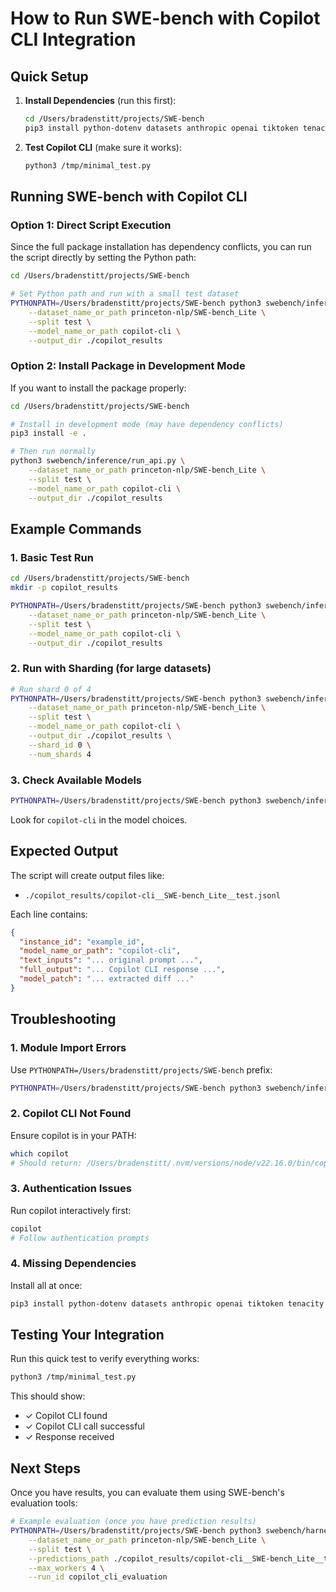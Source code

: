 # How to Run SWE-bench with Copilot CLI Integration

## Quick Setup

1. **Install Dependencies** (run this first):
   ```bash
   cd /Users/bradenstitt/projects/SWE-bench
   pip3 install python-dotenv datasets anthropic openai tiktoken tenacity tqdm numpy beautifulsoup4 ghapi GitPython unidiff rich docker modal pre-commit chardet
   ```

2. **Test Copilot CLI** (make sure it works):
   ```bash
   python3 /tmp/minimal_test.py
   ```

## Running SWE-bench with Copilot CLI

### Option 1: Direct Script Execution

Since the full package installation has dependency conflicts, you can run the script directly by setting the Python path:

```bash
cd /Users/bradenstitt/projects/SWE-bench

# Set Python path and run with a small test dataset
PYTHONPATH=/Users/bradenstitt/projects/SWE-bench python3 swebench/inference/run_api.py \
    --dataset_name_or_path princeton-nlp/SWE-bench_Lite \
    --split test \
    --model_name_or_path copilot-cli \
    --output_dir ./copilot_results
```

### Option 2: Install Package in Development Mode

If you want to install the package properly:

```bash
cd /Users/bradenstitt/projects/SWE-bench

# Install in development mode (may have dependency conflicts)
pip3 install -e .

# Then run normally
python3 swebench/inference/run_api.py \
    --dataset_name_or_path princeton-nlp/SWE-bench_Lite \
    --split test \
    --model_name_or_path copilot-cli \
    --output_dir ./copilot_results
```

## Example Commands

### 1. Basic Test Run
```bash
cd /Users/bradenstitt/projects/SWE-bench
mkdir -p copilot_results

PYTHONPATH=/Users/bradenstitt/projects/SWE-bench python3 swebench/inference/run_api.py \
    --dataset_name_or_path princeton-nlp/SWE-bench_Lite \
    --split test \
    --model_name_or_path copilot-cli \
    --output_dir ./copilot_results
```

### 2. Run with Sharding (for large datasets)
```bash
# Run shard 0 of 4
PYTHONPATH=/Users/bradenstitt/projects/SWE-bench python3 swebench/inference/run_api.py \
    --dataset_name_or_path princeton-nlp/SWE-bench_Lite \
    --split test \
    --model_name_or_path copilot-cli \
    --output_dir ./copilot_results \
    --shard_id 0 \
    --num_shards 4
```

### 3. Check Available Models
```bash
PYTHONPATH=/Users/bradenstitt/projects/SWE-bench python3 swebench/inference/run_api.py --help
```
Look for `copilot-cli` in the model choices.

## Expected Output

The script will create output files like:
- `./copilot_results/copilot-cli__SWE-bench_Lite__test.jsonl`

Each line contains:
```json
{
  "instance_id": "example_id", 
  "model_name_or_path": "copilot-cli",
  "text_inputs": "... original prompt ...",
  "full_output": "... Copilot CLI response ...",
  "model_patch": "... extracted diff ..."
}
```

## Troubleshooting

### 1. Module Import Errors
Use `PYTHONPATH=/Users/bradenstitt/projects/SWE-bench` prefix:
```bash
PYTHONPATH=/Users/bradenstitt/projects/SWE-bench python3 swebench/inference/run_api.py --help
```

### 2. Copilot CLI Not Found
Ensure copilot is in your PATH:
```bash
which copilot
# Should return: /Users/bradenstitt/.nvm/versions/node/v22.16.0/bin/copilot
```

### 3. Authentication Issues
Run copilot interactively first:
```bash
copilot
# Follow authentication prompts
```

### 4. Missing Dependencies
Install all at once:
```bash
pip3 install python-dotenv datasets anthropic openai tiktoken tenacity tqdm numpy beautifulsoup4 ghapi GitPython unidiff rich
```

## Testing Your Integration

Run this quick test to verify everything works:
```bash
python3 /tmp/minimal_test.py
```

This should show:
- ✓ Copilot CLI found
- ✓ Copilot CLI call successful
- ✓ Response received

## Next Steps

Once you have results, you can evaluate them using SWE-bench's evaluation tools:

```bash
# Example evaluation (once you have prediction results)
PYTHONPATH=/Users/bradenstitt/projects/SWE-bench python3 swebench/harness/run_evaluation.py \
    --dataset_name_or_path princeton-nlp/SWE-bench_Lite \
    --split test \
    --predictions_path ./copilot_results/copilot-cli__SWE-bench_Lite__test.jsonl \
    --max_workers 4 \
    --run_id copilot_cli_evaluation
```